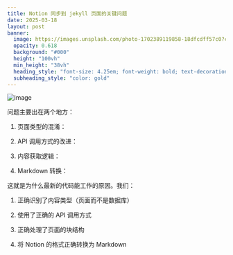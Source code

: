 ```yaml
---
title: Notion 同步到 jekyll 页面的关键问题
date: 2025-03-18
layout: post
banner:
  image: https://images.unsplash.com/photo-1702389119858-18dfcdff57c0?crop=entropy&cs=tinysrgb&fit=max&fm=jpg&ixid=M3w2OTIwMzJ8MHwxfHJhbmRvbXx8fHx8fHx8fDE3NDIyODYzODl8&ixlib=rb-4.0.3&q=80&w=1080
  opacity: 0.618
  background: "#000"
  height: "100vh"
  min_height: "38vh"
  heading_style: "font-size: 4.25em; font-weight: bold; text-decoration: underline"
  subheading_style: "color: gold"
---
```


![image](https://images.unsplash.com/photo-1697439838188-aaa48162214f?q=80&w=3270&auto=format&fit=crop&ixlib=rb-4.0.3&ixid=M3wxMjA3fDB8MHxwaG90by1wYWdlfHx8fGVufDB8fHx8fA%3D%3D)

问题主要出在两个地方：

1. 页面类型的混淆：

1. API 调用方式的改进：

1. 内容获取逻辑：

1. Markdown 转换：

这就是为什么最新的代码能工作的原因。我们：

1. 正确识别了内容类型（页面而不是数据库）

1. 使用了正确的 API 调用方式

1. 正确处理了页面的块结构

1. 将 Notion 的格式正确转换为 Markdown